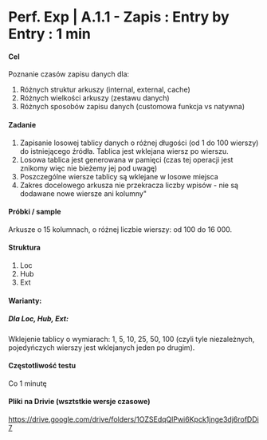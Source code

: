 # Perf. Exp | A.1.1 - Zapis : Entry by Entry : 1 min


#### Cel
Poznanie czasów zapisu danych dla:
1. Różnych struktur arkuszy (internal, external, cache)
2. Różnych wielkości arkuszy (zestawu danych)
3. Różnych sposobów zapisu danych (customowa funkcja vs natywna)

#### Zadanie
1. Zapisanie losowej tablicy danych o różnej długości  (od 1 do 100 wierszy) do istniejącego źródła. Tablica jest wklejana wiersz po wierszu.
2. Losowa tablica jest generowana w pamięci (czas tej operacji jest znikomy więc nie bieżemy jej pod uwagę)
3. Poszczególne wiersze tablicy są wklejane w losowe miejsca
4. Zakres docelowego arkusza nie przekracza liczby wpisów - nie są dodawane nowe wiersze ani kolumny"


#### Próbki / sample
Arkusze o 15 kolumnach, o różnej liczbie wierszy: od 100 do 16 000.

#### Struktura
1. Loc
2. Hub
3. Ext

#### Warianty:
##### Dla Loc, Hub, Ext:
Wklejenie tablicy o wymiarach: 1, 5, 10, 25, 50, 100 (czyli tyle niezależnych, pojedyńczych wierszy jest wklejanych jeden po drugim).

#### Częstotliwość testu
Co 1 minutę


#### Pliki na Drivie (wsztstkie wersje czasowe)
https://drive.google.com/drive/folders/1OZSEdqQlPwi6Kpck1jnge3dj6rofDDi7
